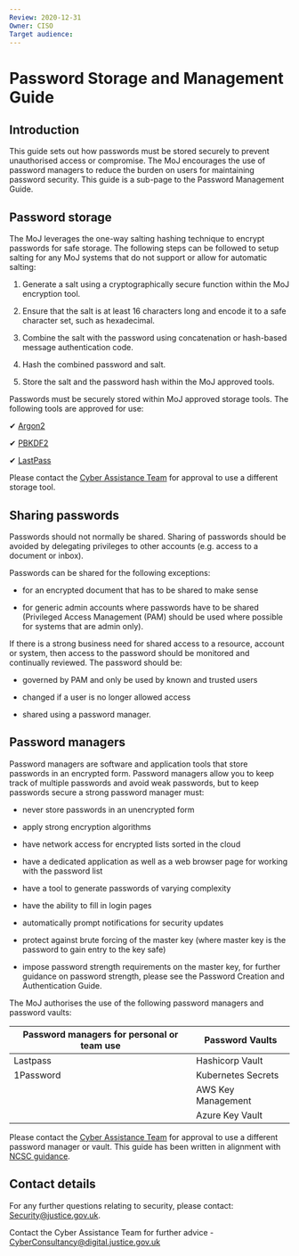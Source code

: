 ```yaml
---
Review: 2020-12-31
Owner: CISO
Target audience:
---
```


# Password Storage and Management Guide

## Introduction

This guide sets out how passwords must be stored securely to prevent unauthorised access or compromise. The MoJ encourages the use of password managers to reduce the burden on users for maintaining password security. This guide is a sub-page to the Password Management Guide.

## Password storage

The MoJ leverages the one-way salting hashing technique to encrypt passwords for safe storage. The following steps can be followed to setup salting for any MoJ systems that do not support or allow for automatic salting:

1. Generate a salt using a cryptographically secure function within the MoJ encryption tool.

2. Ensure that the salt is at least 16 characters long and encode it to a safe character set, such as hexadecimal.  

3. Combine the salt with the password using concatenation or hash-based message authentication code.

4. Hash the combined password and salt.      

5. Store the salt and the password hash within the MoJ approved tools.

Passwords must be securely stored within MoJ approved storage tools. The following tools are approved for use:

 ✔ [Argon2](https://en.wikipedia.org/wiki/Argon2)

 ✔ [PBKDF2](https://en.wikipedia.org/wiki/PBKDF2)

 ✔ [LastPass](https://github.com/ministryofjustice/security-guidance/blob/master/guides/using-lastpass.md)

Please contact the [Cyber Assistance Team](mailto:CyberConsultancy@digital.justice.gov.uk) for approval to use a different storage tool.

## Sharing passwords

Passwords should not normally be shared. Sharing of passwords should be avoided by delegating privileges to other accounts (e.g. access to a document or inbox).

Passwords can be shared for the following exceptions:

 - for an encrypted document that has to be shared to make sense

 - for generic admin accounts where passwords have to be shared (Privileged Access Management (PAM) should be used where possible for systems that are admin only).

If there is a strong business need for shared access to a resource, account or system, then access to the password should be monitored and continually reviewed. The password should be:

 - governed by PAM and only be used by known and trusted users

 - changed if a user is no longer allowed access

 - shared using a password manager.

## Password managers

Password managers are software and application tools that store passwords in an encrypted form.  Password managers allow you to keep track of multiple passwords and avoid weak passwords, but to keep passwords secure a strong password manager must:

 - never store passwords in an unencrypted form

 - apply strong encryption algorithms

 - have network access for encrypted lists sorted in the cloud

 - have a dedicated application as well as a web browser page for working with the password list

 - have a tool to generate passwords of varying complexity

 - have the ability to fill in login pages

 - automatically prompt notifications for security updates

 - protect against brute forcing of the master key (where master key is the password to gain entry to the key safe)

 - impose password strength requirements on the master key, for further guidance on password strength, please see the Password Creation and Authentication Guide.

The MoJ authorises the use of the following password managers and password vaults:

| Password managers for personal or team use | Password Vaults |
|--- |---|
| Lastpass | Hashicorp Vault |
| 1Password | Kubernetes Secrets |
| | AWS Key Management |
| | Azure Key Vault |

Please contact the [Cyber Assistance Team](mailto:CyberConsultancy@digital.justice.gov.uk) for approval to use a different password manager or vault.
This guide has been written in alignment with [NCSC guidance](https://www.ncsc.gov.uk/collection/passwords/updating-your-approach).

## Contact details

For any further questions relating to security, please contact: [Security@justice.gov.uk](mailto:security@justice.gov.uk).

Contact the Cyber Assistance Team for further advice  - [CyberConsultancy@digital.justice.gov.uk](mailto:CyberConsultancy@digital.justice.gov.uk)
